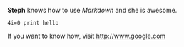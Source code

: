 **Steph** knows how to use *Markdown* and she is awesome.
```
4i=0 print hello
```
If you want to know how, visit http://www.google.com
